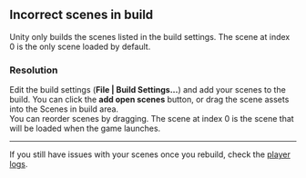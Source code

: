 ## Incorrect scenes in build
Unity only builds the scenes listed in the build settings. The scene at index 0 is the only scene loaded by default.

### Resolution
Edit the build settings (**File | Build Settings...**) and add your scenes to the build. You can click the **add open scenes** button, or drag the scene assets into the Scenes in build area.  
You can reorder scenes by dragging. The scene at index 0 is the scene that will be loaded when the game launches.  

---

If you still have issues with your scenes once you rebuild, check the [player logs](../Logs.md).